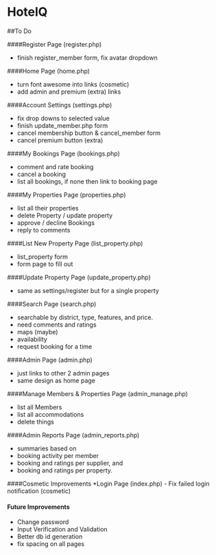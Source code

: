 # HotelQ

##To Do

####Register Page (register.php)
* finish register_member form, fix avatar dropdown

####Home Page (home.php)
* turn font awesome into links (cosmetic)
* add admin and premium (extra) links

####Account Settings (settings.php)
* fix drop downs to selected value
* finish update_member.php form
* cancel membership button & cancel_member form
* cancel premium button (extra) 

####My Bookings Page (bookings.php)
* comment and rate booking
* cancel a booking
* list all bookings, if none then link to booking page

####My Properties Page (properties.php)
* list all their properties
* delete Property / update property
* approve / decline Bookings
* reply to comments

####List New Property Page (list_property.php)
* list_property form
* form page to fill out

####Update Property Page (update_property.php)
* same as settings/register but for a single property

####Search Page (search.php)
* searchable by district, type, features, and price.
* need comments and ratings
* maps (maybe)
* availability
* request booking for a time

####Admin Page (admin.php)
* just links to other 2 admin pages
* same design as home page

####Manage Members & Properties Page (admin_manage.php)
* list all Members
* list all accommodations
* delete things

####Admin Reports Page (admin_reports.php)
* summaries based on
* booking activity per member
* booking and ratings per supplier, and
* booking and ratings per property.

####Cosmetic Improvements
*Login Page (index.php) - Fix failed login notification (cosmetic)

#### Future Improvements
* Change password
* Input Verification and Validation
* Better db id generation
* fix spacing on all pages
